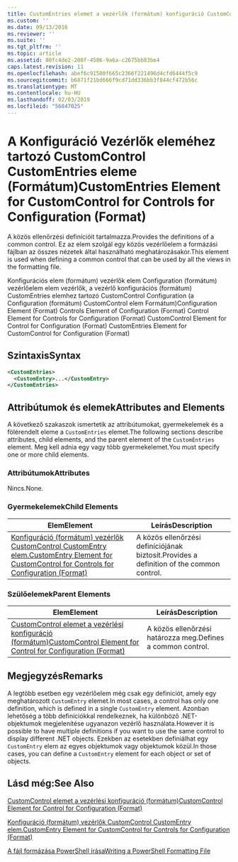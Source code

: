 ```yaml
---
title: CustomEntries elemet a vezérlők (formátum) konfiguráció CustomControl |} A Microsoft Docs
ms.custom: ''
ms.date: 09/13/2016
ms.reviewer: ''
ms.suite: ''
ms.tgt_pltfrm: ''
ms.topic: article
ms.assetid: 80fc4de2-208f-4506-9a6a-c2675bb83be4
caps.latest.revision: 11
ms.openlocfilehash: abef6c91500f665c2366f221496d4cfd6444f5c9
ms.sourcegitcommit: b6871f21bd666f9cd71dd336bb3f844cf472b56c
ms.translationtype: MT
ms.contentlocale: hu-HU
ms.lasthandoff: 02/03/2019
ms.locfileid: "56847025"
---
```

# <a name="customentries-element-for-customcontrol-for-controls-for-configuration-format"></a><span data-ttu-id="153e6-102">A Konfiguráció Vezérlők eleméhez tartozó CustomControl CustomEntries eleme (Formátum)</span><span class="sxs-lookup"><span data-stu-id="153e6-102">CustomEntries Element for CustomControl for Controls for Configuration (Format)</span></span>

<span data-ttu-id="153e6-103">A közös ellenőrzési definícióit tartalmazza.</span><span class="sxs-lookup"><span data-stu-id="153e6-103">Provides the definitions of a common control.</span></span> <span data-ttu-id="153e6-104">Ez az elem szolgál egy közös vezérlőelem a formázási fájlban az összes nézetek által használható meghatározásakor.</span><span class="sxs-lookup"><span data-stu-id="153e6-104">This element is used when defining a common control that can be used by all the views in the formatting file.</span></span>

<span data-ttu-id="153e6-105">Konfigurációs elem (formátum) vezérlők elem Configuration (formátum) vezérlőelem elem vezérlők, a vezérlő konfigurációs (formátum) CustomEntries elemhez tartozó CustomControl Configuration (a Configuration (formátum) CustomControl elem Formátum)</span><span class="sxs-lookup"><span data-stu-id="153e6-105">Configuration Element (Format) Controls Element of Configuration (Format) Control Element for Controls for Configuration (Format) CustomControl Element for Control for Configuration (Format) CustomEntries Element for CustomControl for Configuration (Format)</span></span>

## <a name="syntax"></a><span data-ttu-id="153e6-106">Szintaxis</span><span class="sxs-lookup"><span data-stu-id="153e6-106">Syntax</span></span>

```xml
<CustomEntries>
  <CustomEntry>...</CustomEntry>
</CustomEntries>

```

## <a name="attributes-and-elements"></a><span data-ttu-id="153e6-107">Attribútumok és elemek</span><span class="sxs-lookup"><span data-stu-id="153e6-107">Attributes and Elements</span></span>

<span data-ttu-id="153e6-108">A következő szakaszok ismertetik az attribútumokat, gyermekelemek és a fölérendelt eleme a `CustomEntries` elemet.</span><span class="sxs-lookup"><span data-stu-id="153e6-108">The following sections describe attributes, child elements, and the parent element of the `CustomEntries` element.</span></span> <span data-ttu-id="153e6-109">Meg kell adnia egy vagy több gyermekelemet.</span><span class="sxs-lookup"><span data-stu-id="153e6-109">You must specify one or more child elements.</span></span>

### <a name="attributes"></a><span data-ttu-id="153e6-110">Attribútumok</span><span class="sxs-lookup"><span data-stu-id="153e6-110">Attributes</span></span>

<span data-ttu-id="153e6-111">Nincs.</span><span class="sxs-lookup"><span data-stu-id="153e6-111">None.</span></span>

### <a name="child-elements"></a><span data-ttu-id="153e6-112">Gyermekelemek</span><span class="sxs-lookup"><span data-stu-id="153e6-112">Child Elements</span></span>

|<span data-ttu-id="153e6-113">Elem</span><span class="sxs-lookup"><span data-stu-id="153e6-113">Element</span></span>|<span data-ttu-id="153e6-114">Leírás</span><span class="sxs-lookup"><span data-stu-id="153e6-114">Description</span></span>|
|-------------|-----------------|
|[<span data-ttu-id="153e6-115">Konfiguráció (formátum) vezérlők CustomControl CustomEntry elem.</span><span class="sxs-lookup"><span data-stu-id="153e6-115">CustomEntry Element for CustomControl for Controls for Configuration (Format)</span></span>](./customentry-element-for-customcontrol-for-controls-for-configuration-format.md)|<span data-ttu-id="153e6-116">A közös ellenőrzési definíciójának biztosít.</span><span class="sxs-lookup"><span data-stu-id="153e6-116">Provides a definition of the common control.</span></span>|

### <a name="parent-elements"></a><span data-ttu-id="153e6-117">Szülőelemek</span><span class="sxs-lookup"><span data-stu-id="153e6-117">Parent Elements</span></span>

|<span data-ttu-id="153e6-118">Elem</span><span class="sxs-lookup"><span data-stu-id="153e6-118">Element</span></span>|<span data-ttu-id="153e6-119">Leírás</span><span class="sxs-lookup"><span data-stu-id="153e6-119">Description</span></span>|
|-------------|-----------------|
|[<span data-ttu-id="153e6-120">CustomControl elemet a vezérlési konfiguráció (formátum)</span><span class="sxs-lookup"><span data-stu-id="153e6-120">CustomControl Element for Control for Configuration (Format)</span></span>](./customcontrol-element-for-control-for-controls-for-configuration-format.md)|<span data-ttu-id="153e6-121">A közös ellenőrzési határozza meg.</span><span class="sxs-lookup"><span data-stu-id="153e6-121">Defines a common control.</span></span>|

## <a name="remarks"></a><span data-ttu-id="153e6-122">Megjegyzés</span><span class="sxs-lookup"><span data-stu-id="153e6-122">Remarks</span></span>

<span data-ttu-id="153e6-123">A legtöbb esetben egy vezérlőelem még csak egy definíciót, amely egy meghatározott `CustomEntry` elemet.</span><span class="sxs-lookup"><span data-stu-id="153e6-123">In most cases, a control has only one definition, which is defined in a single `CustomEntry` element.</span></span> <span data-ttu-id="153e6-124">Azonban lehetőség a több definíciókkal rendelkeznek, ha különböző .NET-objektumok megjelenítése ugyanazon vezérlő használata.</span><span class="sxs-lookup"><span data-stu-id="153e6-124">However it is possible to have multiple definitions if you want to use the same control to display different .NET objects.</span></span> <span data-ttu-id="153e6-125">Ezekben az esetekben definiálhat egy `CustomEntry` elem az egyes objektumok vagy objektumok közül.</span><span class="sxs-lookup"><span data-stu-id="153e6-125">In those cases, you can define a `CustomEntry` element for each object or set of objects.</span></span>

## <a name="see-also"></a><span data-ttu-id="153e6-126">Lásd még:</span><span class="sxs-lookup"><span data-stu-id="153e6-126">See Also</span></span>

[<span data-ttu-id="153e6-127">CustomControl elemet a vezérlési konfiguráció (formátum)</span><span class="sxs-lookup"><span data-stu-id="153e6-127">CustomControl Element for Control for Configuration (Format)</span></span>](./customcontrol-element-for-control-for-controls-for-configuration-format.md)

[<span data-ttu-id="153e6-128">Konfiguráció (formátum) vezérlők CustomControl CustomEntry elem.</span><span class="sxs-lookup"><span data-stu-id="153e6-128">CustomEntry Element for CustomControl for Controls for Configuration (Format)</span></span>](./customentry-element-for-customcontrol-for-controls-for-configuration-format.md)

[<span data-ttu-id="153e6-129">A fájl formázása PowerShell írása</span><span class="sxs-lookup"><span data-stu-id="153e6-129">Writing a PowerShell Formatting File</span></span>](./writing-a-powershell-formatting-file.md)
